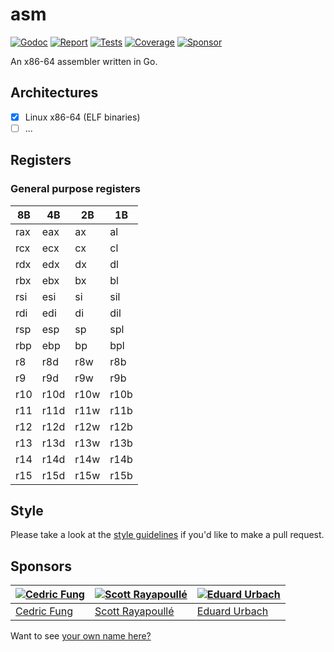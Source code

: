 # asm

[![Godoc][godoc-image]][godoc-url]
[![Report][report-image]][report-url]
[![Tests][tests-image]][tests-url]
[![Coverage][coverage-image]][coverage-url]
[![Sponsor][sponsor-image]][sponsor-url]

An x86-64 assembler written in Go.

## Architectures

- [x] Linux x86-64 (ELF binaries)
- [ ] ...

## Registers

### General purpose registers

|  8B  |  4B  |  2B  |  1B  |
|------|------|------|------|
| rax  | eax  | ax   | al   |
| rcx  | ecx  | cx   | cl   |
| rdx  | edx  | dx   | dl   |
| rbx  | ebx  | bx   | bl   |
| rsi  | esi  | si   | sil  |
| rdi  | edi  | di   | dil  |
| rsp  | esp  | sp   | spl  |
| rbp  | ebp  | bp   | bpl  |
| r8   | r8d  | r8w  | r8b  |
| r9   | r9d  | r9w  | r9b  |
| r10  | r10d | r10w | r10b |
| r11  | r11d | r11w | r11b |
| r12  | r12d | r12w | r12b |
| r13  | r13d | r13w | r13b |
| r14  | r14d | r14w | r14b |
| r15  | r15d | r15w | r15b |

## Style

Please take a look at the [style guidelines](https://github.com/akyoto/quality/blob/master/STYLE.md) if you'd like to make a pull request.

## Sponsors

| [![Cedric Fung](https://avatars3.githubusercontent.com/u/2269238?s=70&v=4)](https://github.com/cedricfung) | [![Scott Rayapoullé](https://avatars3.githubusercontent.com/u/11772084?s=70&v=4)](https://github.com/soulcramer) | [![Eduard Urbach](https://avatars3.githubusercontent.com/u/438936?s=70&v=4)](https://eduardurbach.com) |
| --- | --- | --- |
| [Cedric Fung](https://github.com/cedricfung) | [Scott Rayapoullé](https://github.com/soulcramer) | [Eduard Urbach](https://eduardurbach.com) |

Want to see [your own name here?](https://github.com/users/akyoto/sponsorship)

[godoc-image]: https://godoc.org/github.com/akyoto/asm?status.svg
[godoc-url]: https://godoc.org/github.com/akyoto/asm
[report-image]: https://goreportcard.com/badge/github.com/akyoto/asm
[report-url]: https://goreportcard.com/report/github.com/akyoto/asm
[tests-image]: https://cloud.drone.io/api/badges/akyoto/asm/status.svg
[tests-url]: https://cloud.drone.io/akyoto/asm
[coverage-image]: https://codecov.io/gh/akyoto/asm/graph/badge.svg
[coverage-url]: https://codecov.io/gh/akyoto/asm
[sponsor-image]: https://img.shields.io/badge/github-donate-green.svg
[sponsor-url]: https://github.com/users/akyoto/sponsorship
